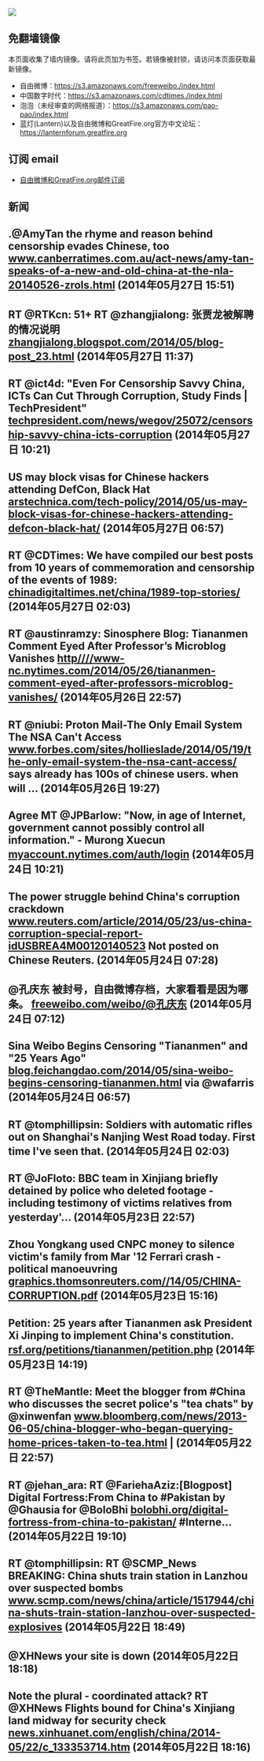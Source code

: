 <img src="https://raw.githubusercontent.com/greatfire/z/master/logos.gif" />

## 免翻墙镜像
本页面收集了墙内镜像。请将此页加为书签。若镜像被封锁，请访问本页面获取最新镜像。
* 自由微博：https://s3.amazonaws.com/freeweibo./index.html
* 中国数字时代：https://s3.amazonaws.com/cdtimes./index.html
* 泡泡（未经审查的网络报道）：https://s3.amazonaws.com/pao-pao/index.html
* 蓝灯(Lantern)以及自由微博和GreatFire.org官方中文论坛：https://lanternforum.greatfire.org

## 订阅 email
* <a href="https://greatfire.us7.list-manage.com/subscribe?u=854fca58782082e0cbdf204a0&id=c78949b93c">自由微博和GreatFire.org邮件订阅</a>
		
## 新闻
.@AmyTan the rhyme and reason behind censorship evades Chinese, too <a href="http://www.canberratimes.com.au/act-news/amy-tan-speaks-of-a-new-and-old-china-at-the-nla-20140526-zrols.html">www.canberratimes.com.au/act-news/amy-tan-speaks-of-a-new-and-old-china-at-the-nla-20140526-zrols.html</a> (2014年05月27日 15:51)
 ---
RT @RTKcn: 51+ RT @zhangjialong: 张贾龙被解聘的情况说明 <a href="http://zhangjialong.blogspot.com/2014/05/blog-post_23.html">zhangjialong.blogspot.com/2014/05/blog-post_23.html</a> (2014年05月27日 11:37)
 ---
RT @ict4d: "Even For Censorship Savvy China, ICTs Can Cut Through Corruption, Study Finds | TechPresident"  <a href="http://techpresident.com/news/wegov/25072/censorship-savvy-china-icts-corruption?utm_content=bufferb6c20&utm_medium=social&utm_source=twitter.com&utm_campaign=buffer">techpresident.com/news/wegov/25072/censorship-savvy-china-icts-corruption</a> (2014年05月27日 10:21)
 ---
US may block visas for Chinese hackers attending DefCon, Black Hat <a href="http://arstechnica.com/tech-policy/2014/05/us-may-block-visas-for-chinese-hackers-attending-defcon-black-hat/?utm_content=buffere6e3f&utm_medium=social&utm_source=twitter.com&utm_campaign=buffer">arstechnica.com/tech-policy/2014/05/us-may-block-visas-for-chinese-hackers-attending-defcon-black-hat/</a> (2014年05月27日 06:57)
 ---
RT @CDTimes: We have compiled our best posts from 10 years of commemoration and censorship of the events of 1989: <a href="http://chinadigitaltimes.net/china/1989-top-stories/?utm_content=bufferc5f34&utm_medium=social&utm_source=twitter.com&utm_campaign=buffer">chinadigitaltimes.net/china/1989-top-stories/</a> (2014年05月27日 02:03)
 ---
RT @austinramzy: Sinosphere Blog: Tiananmen Comment Eyed After Professor’s Microblog Vanishes <a href="HTTP://http:////www-nc.nytimes.com/2014/05/26/tiananmen-comment-eyed-after-professors-microblog-vanishes/?=_php=true&_type=blogs&_php=true&_type=blogs&_php=true&_type=blogs&_php=true&_type=blogs&_php=true&_type=blogs&_php=true&_type=blogs&_php=true&_type=blogs&smid=tw-share&_r=6&utm_content=buffer54364&utm_medium=social&utm_source=twitter.com&utm_campaign=buffer&">http////www-nc.nytimes.com/2014/05/26/tiananmen-comment-eyed-after-professors-microblog-vanishes/</a> (2014年05月26日 22:57)
 ---
RT @niubi: Proton Mail-The Only Email System The NSA Can't Access <a href="http://www.forbes.com/sites/hollieslade/2014/05/19/the-only-email-system-the-nsa-cant-access/">www.forbes.com/sites/hollieslade/2014/05/19/the-only-email-system-the-nsa-cant-access/</a> says already has 100s of chinese users. when will … (2014年05月26日 19:27)
 ---
Agree MT @JPBarlow: "Now, in age of Internet, government cannot possibly control all information." - Murong Xuecun <a href="https://myaccount.nytimes.com/auth/login?URI=http%3A%2F%2Fwww.nytimes.com%2F2014%2F05%2F23%2Fopinion%2F23iht-edmurong23.html%3Fhp%26rref%3Dopinion%26_r%3D5&REFUSE_COOKIE_ERROR=SHOW_ERROR">myaccount.nytimes.com/auth/login</a> (2014年05月24日 10:21)
 ---
The power struggle behind China's corruption crackdown <a href="http://www.reuters.com/article/2014/05/23/us-china-corruption-special-report-idUSBREA4M00120140523">www.reuters.com/article/2014/05/23/us-china-corruption-special-report-idUSBREA4M00120140523</a> Not posted on Chinese Reuters. (2014年05月24日 07:28)
 ---
@孔庆东 被封号，自由微博存档，大家看看是因为哪条。 <a href="https://freeweibo.com/weibo/%40%E5%AD%94%E5%BA%86%E4%B8%9C">freeweibo.com/weibo/@孔庆东</a> (2014年05月24日 07:12)
 ---
Sina Weibo Begins Censoring "Tiananmen" and "25 Years Ago" <a href="http://blog.feichangdao.com/2014/05/sina-weibo-begins-censoring-tiananmen.html">blog.feichangdao.com/2014/05/sina-weibo-begins-censoring-tiananmen.html</a> via @wafarris (2014年05月24日 06:57)
 ---
RT @tomphillipsin: Soldiers with automatic rifles out on Shanghai's Nanjing West Road today.  First time I've seen that. (2014年05月24日 02:03)
 ---
RT @JoFloto: BBC team in Xinjiang briefly detained by police who deleted footage - including testimony of victims relatives from yesterday'… (2014年05月23日 22:57)
 ---
Zhou Yongkang used CNPC money to silence victim's family from Mar '12 Ferrari crash - political manoeuvring <a href="http://graphics.thomsonreuters.com//14/05/CHINA-CORRUPTION.pdf">graphics.thomsonreuters.com//14/05/CHINA-CORRUPTION.pdf</a> (2014年05月23日 15:16)
 ---
Petition: 25 years after Tiananmen ask President Xi Jinping to implement China's constitution. <a href="http://rsf.org/petitions/tiananmen/petition.php?lang=en&utm_source=btn_top&utm_medium=email&utm_campaign=tiananmen">rsf.org/petitions/tiananmen/petition.php</a> (2014年05月23日 14:19)
 ---
RT @TheMantle: Meet the blogger from #China who discusses the secret police's "tea chats" by @xinwenfan <a href="http://www.bloomberg.com/news/2013-06-05/china-blogger-who-began-querying-home-prices-taken-to-tea.html?utm_content=buffercede4&utm_medium=social&utm_source=twitter.com&utm_campaign=buffer">www.bloomberg.com/news/2013-06-05/china-blogger-who-began-querying-home-prices-taken-to-tea.html</a> | (2014年05月22日 22:57)
 ---
RT @jehan_ara: RT @FariehaAziz:[Blogpost] Digital Fortress:From China to #Pakistan by @Ghausia for @BoloBhi <a href="http://bolobhi.org/digital-fortress-from-china-to-pakistan/">bolobhi.org/digital-fortress-from-china-to-pakistan/</a> #Interne… (2014年05月22日 19:10)
 ---
RT @tomphillipsin: RT @SCMP_News BREAKING: China shuts train station in Lanzhou over suspected bombs <a href="http://www.scmp.com/news/china/article/1517944/china-shuts-train-station-lanzhou-over-suspected-explosives">www.scmp.com/news/china/article/1517944/china-shuts-train-station-lanzhou-over-suspected-explosives</a> (2014年05月22日 18:49)
 ---
@XHNews your site is down (2014年05月22日 18:18)
 ---
Note the plural - coordinated attack? RT @XHNews Flights bound for China's Xinjiang land midway for security check <a href="http://news.xinhuanet.com/english/china/2014-05/22/c_133353714.htm">news.xinhuanet.com/english/china/2014-05/22/c_133353714.htm</a> (2014年05月22日 18:16)
 ---
